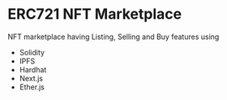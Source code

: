 # ERC721 NFT Marketplace

NFT marketplace having Listing, Selling and Buy features using

* Solidity
* IPFS
* Hardhat
* Next.js
* Ether.js
